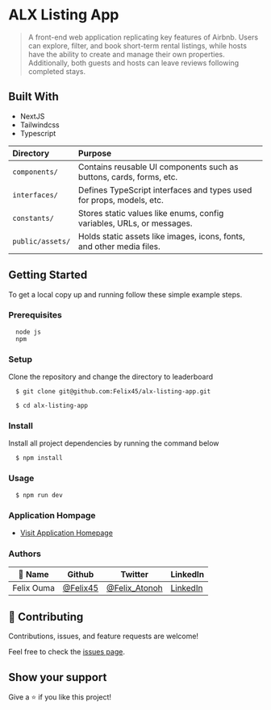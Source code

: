 # ALX Listing App

> A front-end web application replicating key features of Airbnb. Users can explore, filter, and book short-term rental listings, while hosts have the ability to create and manage their own properties. Additionally, both guests and hosts can leave reviews following completed stays.


## Built With

- NextJS
- Tailwindcss
- Typescript

|Directory         | Purpose                                                                 |
|:-------------------|:-------------------------------------------------------------------------|
| `components/`      | Contains reusable UI components such as buttons, cards, forms, etc.    |
| `interfaces/`      | Defines TypeScript interfaces and types used for props, models, etc.   |
| `constants/`       | Stores static values like enums, config variables, URLs, or messages.  |
| `public/assets/`   | Holds static assets like images, icons, fonts, and other media files.  |



## Getting Started

To get a local copy up and running follow these simple example steps.

### Prerequisites
```
  node js
  npm

```
### Setup
Clone the repository and change the directory to leaderboard

``` 
  $ git clone git@github.com:Felix45/alx-listing-app.git

  $ cd alx-listing-app

```

### Install
Install all project dependencies by running the command below
 
``` 
  $ npm install
```
### Usage

``` 
  $ npm run dev
```

### Application Hompage
- [Visit Application Homepage](http://localhost:3000)


### Authors

| 👤 Name | Github | Twitter | LinkedIn |
|------|--------|---------|----------|
|Felix Ouma|[@Felix45](https://github.com/Felix45)|[@Felix_Atonoh](https://twitter.com/Felix_Atonoh)|[LinkedIn](https://www.linkedin.com/in/felix-ouma/)|


## 🤝 Contributing

Contributions, issues, and feature requests are welcome!

Feel free to check the [issues page](https://github.com/Felix45/alx-listing-app/issues).

## Show your support

Give a ⭐️ if you like this project!

